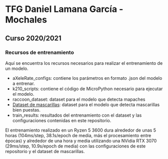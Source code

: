 # TFG Daniel Lamana García - Mochales
## Curso 2020/2021
### Recursos de entrenamiento

Aquí se encuentra los recursos necesarios para realizar el entrenamiento de un modelo.

* aXeleRate_configs: contiene los parámetros en formato .json del modelo a entrenar.
* k210_scripts: contiene el código de MicroPython necesario para ejecutar el modelo.
* raccoon_dataset: dataset para el modelo que detecta mapaches
* [Dataset de mascarillas](https://www.kaggle.com/andrewmvd/face-mask-detection): dataset para el modelo que detecta mascarillas bien puestas.
* train_results: resultados del entrenamiento con el dataset y las configuraciones contenidas en este repositorio.

El entrenamiento realizado en un Ryzen 5 3600 dura alrededor de unas 5 horas (104ms/step, 38.1s/epoch de media, más el procesamiento entre épocas)
y alrededor de una hora y media utilizando una NVidia RTX 3070 (29ms/step, 10.9s/epoch de media) con las configuraciones de este repositorio y el dataset
de mascarillas.
